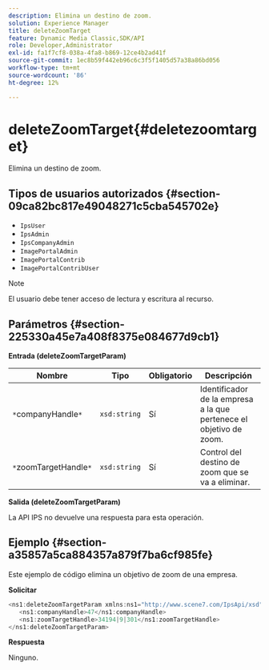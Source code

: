 ```yaml
---
description: Elimina un destino de zoom.
solution: Experience Manager
title: deleteZoomTarget
feature: Dynamic Media Classic,SDK/API
role: Developer,Administrator
exl-id: fa1f7cf8-038a-4fa8-b869-12ce4b2ad41f
source-git-commit: 1ec8b59f442eb96c6c3f5f1405d57a38a86bd056
workflow-type: tm+mt
source-wordcount: '86'
ht-degree: 12%

---
```


# deleteZoomTarget{#deletezoomtarget}

Elimina un destino de zoom.

## Tipos de usuarios autorizados {#section-09ca82bc817e49048271c5cba545702e}

* `IpsUser`
* `IpsAdmin`
* `IpsCompanyAdmin`
* `ImagePortalAdmin`
* `ImagePortalContrib`
* `ImagePortalContribUser`

>[!NOTE]
>
>El usuario debe tener acceso de lectura y escritura al recurso.

## Parámetros {#section-225330a45e7a408f8375e084677d9cb1}

**Entrada (deleteZoomTargetParam)**

| Nombre | Tipo | Obligatorio | Descripción |
|---|---|---|---|
| `*`companyHandle`*` | `xsd:string` | Sí | Identificador de la empresa a la que pertenece el objetivo de zoom. |
| `*`zoomTargetHandle`*` | `xsd:string` | Sí | Control del destino de zoom que se va a eliminar. |

**Salida (deleteZoomTargetParam)**

La API IPS no devuelve una respuesta para esta operación.

## Ejemplo {#section-a35857a5ca884357a879f7ba6cf985fe}

Este ejemplo de código elimina un objetivo de zoom de una empresa.

**Solicitar**

```java
<ns1:deleteZoomTargetParam xmlns:ns1="http://www.scene7.com/IpsApi/xsd">
   <ns1:companyHandle>47</ns1:companyHandle>
   <ns1:zoomTargetHandle>34194|9|301</ns1:zoomTargetHandle>
</ns1:deleteZoomTargetParam>
```

**Respuesta**

Ninguno.
